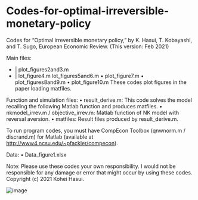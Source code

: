 # Codes-for-optimal-irreversible-monetary-policy
Codes for “Optimal irreversible monetary policy,” by K. Hasui, T. Kobayashi, and T. Sugo, European Economic Review. (This version: Feb 2021)

Main files:
* | plot_figures2and3.m
* | lot_figure4.m
lot_figures5and6.m
•	plot_figure7.m
•	plot_figures8and9.m
•	plot_figure10.m
These codes plot figures in the paper loading matfiles.

Function and simulation files:
•	result_derive.m: This code solves the model recalling the following Matlab function and produces matfiles.
•	nkmodel_irrev.m / objective_irrev.m: Matlab function of NK model with reversal aversion.
•	matfiles: Result files produced by result_derive.m.

To run program codes, you must have CompEcon Toolbox (qnwnorm.m / discrand.m) for Matlab (available at http://www4.ncsu.edu/~pfackler/compecon).

Data:
•	Data_figure1.xlsx

Note: Please use these codes your own responsibility. I would not be responsible for any damage or error that might occur by using these codes. 
Copyright (c) 2021 Kohei Hasui.

![image](https://user-images.githubusercontent.com/12406175/109669296-4f9e3f00-7bb5-11eb-8d04-fa78e1690a78.png)
